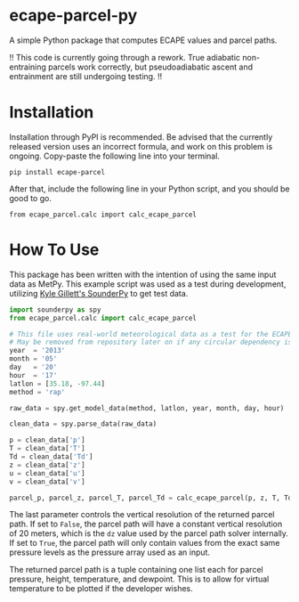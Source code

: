 # ecape-parcel-py
A simple Python package that computes ECAPE values and parcel paths.

!! This code is currently going through a rework. True adiabatic non-entraining parcels work correctly, but pseudoadiabatic ascent and entrainment are still undergoing testing. !!

# Installation
Installation through PyPI is recommended. Be advised that the currently released version uses an incorrect formula, and work on this problem is ongoing. Copy-paste the following line into your terminal.

`pip install ecape-parcel`

After that, include the following line in your Python script, and you should be good to go.

`from ecape_parcel.calc import calc_ecape_parcel`

# How To Use
This package has been written with the intention of using the same input data as MetPy. This example script was used as a test during development, utilizing <a href="https://github.com/kylejgillett/sounderpy">Kyle Gillett's SounderPy</a> to get test data.

```python
import sounderpy as spy
from ecape_parcel.calc import calc_ecape_parcel

# This file uses real-world meteorological data as a test for the ECAPE parcel code. 
# May be removed from repository later on if any circular dependency issues come up
year  = '2013' 
month = '05'
day   = '20'
hour  = '17'
latlon = [35.18, -97.44]
method = 'rap' 

raw_data = spy.get_model_data(method, latlon, year, month, day, hour)

clean_data = spy.parse_data(raw_data)

p = clean_data['p']
T = clean_data['T']
Td = clean_data['Td']
z = clean_data['z']
u = clean_data['u']
v = clean_data['v'] 

parcel_p, parcel_z, parcel_T, parcel_Td = calc_ecape_parcel(p, z, T, Td, u, v, True)
```

The last parameter controls the vertical resolution of the returned parcel path. If set to `False`, the parcel path will have a constant vertical resolution of 20 meters, which is the `dz` value used by the parcel path solver internally. If set to `True`, the parcel path will only contain values from the exact same pressure levels as the pressure array used as an input.

The returned parcel path is a tuple containing one list each for parcel pressure, height, temperature, and dewpoint. This is to allow for virtual temperature to be plotted if the developer wishes.

